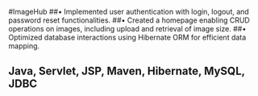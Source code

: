 #ImageHub
##• Implemented user authentication with login, logout, and password reset functionalities.
##• Created a homepage enabling CRUD operations on images, including upload and retrieval of image size.
##• Optimized database interactions using Hibernate ORM for efficient data mapping.
## Java, Servlet, JSP, Maven, Hibernate, MySQL, JDBC
